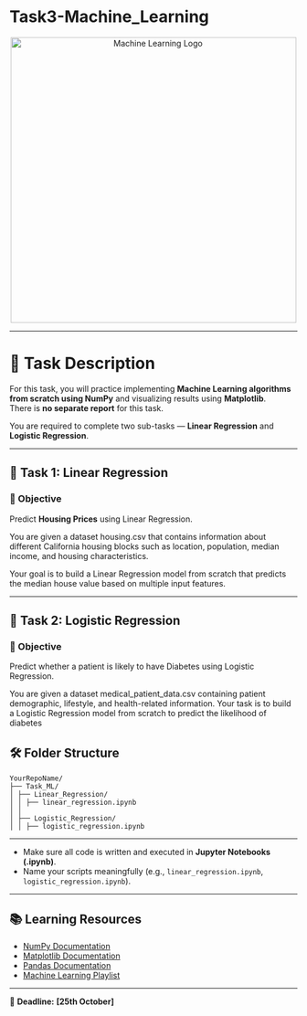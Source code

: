 # Task3-Machine_Learning


<p align="center">
  <img src="https://tse2.mm.bing.net/th/id/OIP.eHw1op1IxpRJ9g5ylzIncQHaEH?rs=1&pid=ImgDetMain&o=7&rm=3" alt="Machine Learning Logo" width="500"/>
</p>

---

# 📄 Task Description  

For this task, you will practice implementing **Machine Learning algorithms from scratch using NumPy** and visualizing results using **Matplotlib**.  
There is **no separate report** for this task.  

You are required to complete two sub-tasks — **Linear Regression** and **Logistic Regression**.

---

## 🧠 Task 1: Linear Regression  

### 🎯 Objective  

Predict **Housing Prices** using Linear Regression.

You are given a dataset housing.csv that contains information about different California housing blocks such as location, population, median income, and housing characteristics.

Your goal is to build a Linear Regression model from scratch that predicts the median house value based on multiple input features.

---

## 🧠 Task 2: Logistic Regression  

### 🎯 Objective  

Predict whether a patient is likely to have Diabetes using Logistic Regression.

You are given a dataset medical_patient_data.csv containing patient demographic, lifestyle, and health-related information.
Your task is to build a Logistic Regression model from scratch to predict the likelihood of diabetes


## 🛠️ Folder Structure  

```
YourRepoName/
├── Task_ML/
│ ├── Linear_Regression/
│ │ ├── linear_regression.ipynb
│ │
│ ├── Logistic_Regression/
│ │ ├── logistic_regression.ipynb

```
---

- Make sure all code is written and executed in **Jupyter Notebooks (.ipynb)**.
- Name your scripts meaningfully (e.g., `linear_regression.ipynb`, `logistic_regression.ipynb`).  

---

## 📚 Learning Resources  

* [NumPy Documentation](https://numpy.org/doc/)  
* [Matplotlib Documentation](https://matplotlib.org/stable/users/index.html)
* [Pandas Documentation](https://pandas.pydata.org/docs/)
* [Machine Learning Playlist](https://youtu.be/vStJoetOxJg?si=J6m5kETByoaxGrkD)  

---

📌 **Deadline:** **[25th October]**


